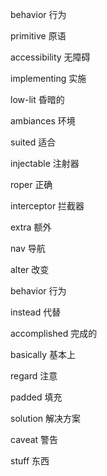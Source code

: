  behavior 行为

 primitive 原语

 accessibility 无障碍

 implementing 实施

 low-lit 昏暗的

 ambiances 环境

 suited 适合

 injectable 注射器

 roper 正确

 interceptor 拦截器

 extra 额外

 nav 导航

 alter 改变

 behavior 行为

 instead 代替

 accomplished 完成的

 basically 基本上

 regard 注意

 padded 填充
 
 solution 解决方案

 caveat 警告

 stuff 东西
